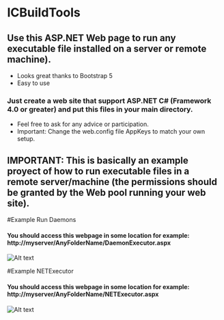 # ICBuildTools

## Use this ASP.NET Web page to run any executable file installed on a server or remote machine).
- Looks great thanks to Bootstrap 5
- Easy to use

### Just create a web site that support ASP.NET C# (Framework 4.0 or greater) and put this files in your main directory.


- Feel free to ask for any advice or participation.
- Important: Change the web.config file AppKeys to match your own setup.

## IMPORTANT: This is basically an example proyect of how to run executable files in a remote server/machine (the permissions should be granted by the Web pool running your web site).

#Example Run Daemons
#### You should access this webpage in some location for example: http://myserver/AnyFolderName/DaemonExecutor.aspx
![Alt text](https://user-images.githubusercontent.com/1031037/157799893-f0901e9f-9d22-4b45-b858-6e1f84b658f0.png)

#Example NETExecutor
#### You should access this webpage in some location for example: http://myserver/AnyFolderName/NETExecutor.aspx
![Alt text](https://user-images.githubusercontent.com/1031037/160464134-d405cc0a-f543-4ce8-8ec1-997952b441be.png)
